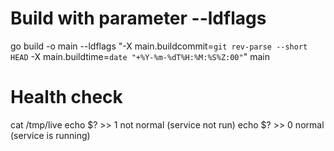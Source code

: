 # Build with parameter --ldflags
go build -o main --ldflags "-X main.buildcommit=`git rev-parse --short HEAD` -X main.buildtime=`date "+%Y-%m-%dT%H:%M:%S%Z:00"`"
main


# Health check
cat /tmp/live
echo $? >> 1 not normal (service not run)
echo $? >> 0 normal (service is running)